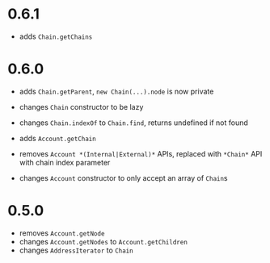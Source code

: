 # 0.6.1
* adds `Chain.getChains`

# 0.6.0
* adds `Chain.getParent`, `new Chain(...).node` is now private
* changes `Chain` constructor to be lazy
* changes `Chain.indexOf` to `Chain.find`, returns undefined if not found

* adds `Account.getChain`
* removes `Account *(Internal|External)*` APIs, replaced with `*Chain*` API with chain index parameter
* changes `Account` constructor to only accept an array of `Chain`s

# 0.5.0
* removes `Account.getNode`
* changes `Account.getNodes` to `Account.getChildren`
* changes `AddressIterator` to `Chain`
